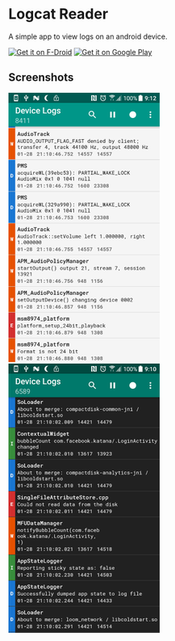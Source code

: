 # Logcat Reader

A simple app to view logs on an android device.

<a href="https://f-droid.org/packages/com.dp.logcatapp/" target="_blank">
<img src="https://f-droid.org/badge/get-it-on.png" alt="Get it on F-Droid" height="80"/></a>
<a href='https://play.google.com/store/apps/details?id=com.dp.logcatapp'><img alt='Get it on Google Play' src='https://play.google.com/intl/en_us/badges/images/generic/en_badge_web_generic.png' height="80"/></a>

## Screenshots
<img src="/app/playstore_images/screenshots/screenshot-1.png" width="300px" /> <img src="/app/playstore_images/screenshots/screenshot-2.png" width="300px" />
